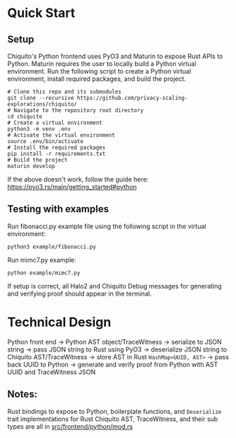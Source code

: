 # Quick Start
## Setup
Chiquito's Python frontend uses PyO3 and Maturin to expose Rust APIs to Python. Maturin requires the user to locally build a Python virtual environment. Run the following script to create a Python virtual environment, install required packages, and build the project.

```
# Clone this repo and its submodules
git clone --recursive https://github.com/privacy-scaling-explorations/chiquito/
# Navigate to the repository root directory 
cd chiquito
# Create a virtual environment
python3 -m venv .env
# Activate the virtual environment
source .env/bin/activate
# Install the required packages
pip install -r requirements.txt
# Build the project
maturin develop
```

If the above doesn't work, follow the guide here: https://pyo3.rs/main/getting_started#python

## Testing with examples
Run fibonacci.py example file using the following script in the virtual environment:

```
python3 example/fibonacci.py
```

Run mimc7.py example:

```
python example/mimc7.py
```

If setup is correct, all Halo2 and Chiquito Debug messages for generating and verifying proof should appear in the terminal.

# Technical Design
Python front end → Python AST object/TraceWitness → serialize to JSON string → pass JSON string to Rust using PyO3 → deserialize JSON string to Chiquito AST/TraceWitness → store AST in Rust `HashMap<UUID, AST>` → pass back UUID to Python → generate and verify proof from Python with AST UUID and TraceWitness JSON

## Notes:
Rust bindings to expose to Python, boilerplate functions, and `Deserialize` trait implementations for Rust Chiquito AST, TraceWitness, and their sub types are all in [src/frontend/python/mod.rs](https://github.com/privacy-scaling-explorations/chiquito/blob/main/src/frontend/python/mod.rs)
